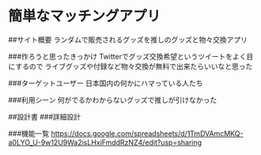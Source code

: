 # 簡単なマッチングアプリ

##サイト概要
ランダムで販売されるグッズを推しのグッズと物々交換アプリ

###作ろうと思ったきっかけ
Twitterでグッズ交換希望というツイートをよく目にするので
ライブグッズや付録など物々交換が無料で出来たらいいなと思った

###ターゲットユーザー
日本国内の何かにハマっている人たち

###利用シーン
何がでるかわからないグッズで推しが引けなかった

##設計書
###詳細設計

###機能一覧
https://docs.google.com/spreadsheets/d/1TmDVAmcMKQ-a0LYO_U-9w12U9Wa2isLHxiFmddRzNZ4/edit?usp=sharing